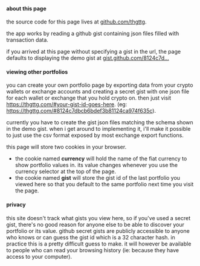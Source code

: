 #### about this page

the source code for this page lives at [github.com/thgttg](https://github.com/thgttg/thgttg-react).

the app works by reading a github gist containing json files filled with transaction data.

if you arrived at this page without specifying a gist in the url, the page defaults to displaying the demo gist at [gist.github.com/8124c7d...](https://gist.github.com/8124c7dbcb6bdef3b81124ca974f635c)

#### viewing other portfolios

you can create your own portfolio page by exporting data from your crypto wallets or exchange accounts and creating a secret gist with one json file for each wallet or exchange that you hold crypto on. then just visit https://thgttg.com/#your-gist-id-goes-here. (eg: https://thgttg.com/#8124c7dbcb6bdef3b81124ca974f635c).

currently you have to create the gist json files matching the schema shown in the demo gist. when i get around to implementing it, i'll make it possible to just use the csv format exposed by most exchange export functions.

this page will store two cookies in your browser.

* the cookie named **currency** will hold the name of the fiat currency to show portfolio values in. its value changes whenever you use the currency selector at the top of the page.
* the cookie named **gist** will store the gist id of the last portfolio you viewed here so that you default to the same portfolio next time you visit the page.

#### privacy

this site doesn't track what gists you view here, so if you've used a secret gist, there's no good reason for anyone else to be able to discover your portfolio or its value. github secret gists are publicly accessible to anyone who knows or can guess the gist id which is a 32 character hash. in practice this is a pretty difficult guess to make. it will however be available to people who can read your browsing history (ie: because they have access to your computer).
